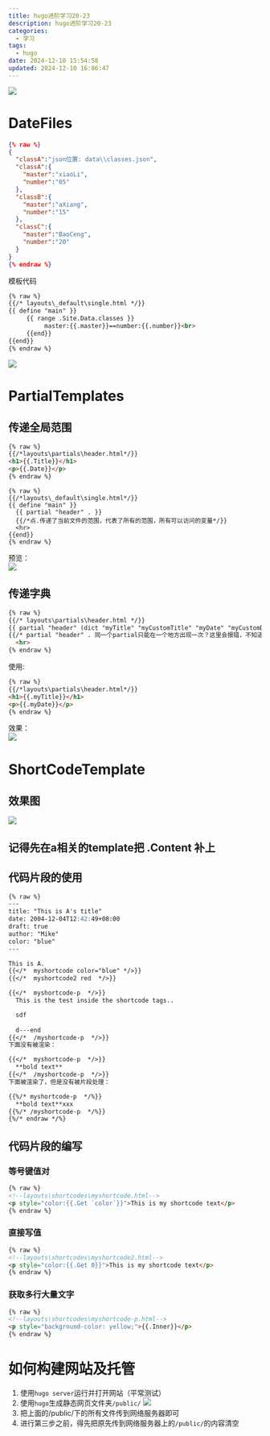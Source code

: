 ```yaml
---
title: hugo进阶学习20-23
description: hugo进阶学习20-23
categories:
  - 学习
tags:
  - hugo 
date: 2024-12-10 15:54:58  
updated: 2024-12-10 16:06:47  
---
```

![](attachments/img/ly-20241211002925293.png)  

# DateFiles
```json  
{% raw %} 
{
  "classA":"json位置: data\\classes.json",
  "classA":{
    "master":"xiaoLi",
    "number":"05"
  },
  "classB":{
    "master":"aXiang",
    "number":"15"
  },
  "classC":{
    "master":"BaoCeng",
    "number":"20"
  }
}  
{% endraw %} 
```
模板代码  
``` html 
{% raw %} 
{{/* layouts\_default\single.html */}}
{{ define "main" }}
     {{ range .Site.Data.classes }}
          master:{{.master}}==number:{{.number}}<br>
     {{end}}
{{end}} 
{% endraw %} 
```

![](attachments/img/ly-20241210164617330.png)  
# PartialTemplates
## 传递全局范围
``` html 
{% raw %} 
{{/*layouts\partials\header.html*/}}
<h1>{{.Title}}</h1>
<p>{{.Date}}</p> 
{% endraw %} 
```

```  
{% raw %} 
{{/*layouts\_default\single.html*/}}
{{ define "main" }}
  {{ partial "header" . }}
  {{/*点.传递了当前文件的范围，代表了所有的范围，所有可以访问的变量*/}}
  <hr>
{{end}} 
{% endraw %} 
```
预览：  
![](attachments/img/ly-20241210165423667.png)  

## 传递字典
``` html 
{% raw %} 
{{/* layouts\partials\header.html */}}
{{ partial "header" (dict "myTitle" "myCustomTitle" "myDate" "myCustomDate" ) }}
{{/* partial "header" . 同一个partial只能在一个地方出现一次？这里会报错，不知道为啥*/}}
  <hr> 
{% endraw %} 
```
使用:  
``` html 
{% raw %} 
{{/*layouts\partials\header.html*/}}
<h1>{{.myTitle}}</h1>
<p>{{.myDate}}</p> 
{% endraw %} 
```

效果：  
![](attachments/img/ly-20241210170803404.png)  

# ShortCodeTemplate
## 效果图
![](attachments/img/ly-20241210173108285.png)  
## 记得先在a相关的template把 .Content 补上
## 代码片段的使用
``` markdown 
{% raw %} 
---
title: "This is A's title"
date: 2004-12-04T12:42:49+08:00
draft: true
author: "Mike"
color: "blue"
---

This is A.  
{{</*  myshortcode color="blue" */>}}
{{</*  myshortcode2 red  */>}}

{{</*  myshortcode-p  */>}}
  This is the test inside the shortcode tags..  

  sdf  
  
  d---end  
{{</*  /myshortcode-p  */>}}  
下面没有被渲染：  

{{</*  myshortcode-p  */>}}
  **bold text**
{{</*  /myshortcode-p  */>}}
下面被渲染了，但是没有被片段处理：  

{{%/* myshortcode-p  */%}}
  **bold text**xxx
{{%/* /myshortcode-p  */%}} 
{%/* endraw */%} 
```
## 代码片段的编写
### 等号键值对
``` html 
{% raw %} 
<!--layouts\shortcodes\myshortcode.html-->
<p style="color:{{.Get `color`}}">This is my shortcode text</p> 
{% endraw %} 
```
### 直接写值
``` html 
{% raw %} 
<!--layouts\shortcodes\myshortcode2.html-->
<p style="color:{{.Get 0}}">This is my shortcode text</p> 
{% endraw %} 
```
### 获取多行大量文字
``` html 
{% raw %} 
<!--layouts\shortcodes\myshortcode-p.html-->
<p style="background-color: yellow;">{{.Inner}}</p> 
{% endraw %} 
```

# 如何构建网站及托管

1. 使用```hugo server```运行并打开网站（平常测试）
2. 使用```hugo```生成静态网页文件夹```/public/``` ![](attachments/img/ly-20241210175221253.png) 
3. 把上面的/public/下的所有文件传到网络服务器即可
4. 进行第三步之前，得先把原先传到网络服务器上的```/public/```的内容清空